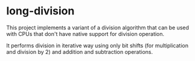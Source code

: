 # long-division
This project implements a variant of a division algorithm that can be used with CPUs that don't have native support for division operation.

It performs division in iterative way using only bit shifts (for multiplication and division by 2) and addition and subtraction operations.
